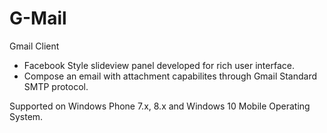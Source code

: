 # G-Mail
Gmail Client
- Facebook Style slideview panel developed for rich user interface.
- Compose an email with attachment capabilites through Gmail Standard SMTP protocol.

Supported on Windows Phone 7.x, 8.x and Windows 10 Mobile Operating System.
